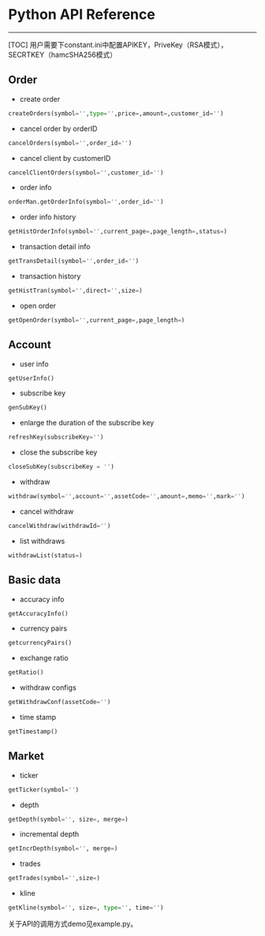 # Python API Reference

---
[TOC]
用户需要下constant.ini中配置APIKEY，PriveKey（RSA模式），SECRTKEY（hamcSHA256模式）

## Order

- create order
```python
createOrders(symbol='',type='',price=,amount=,customer_id='')
```
- cancel order by orderID
```python
cancelOrders(symbol='',order_id='')
```
- cancel client by customerID
```python
cancelClientOrders(symbol='',customer_id='')
```
- order info
```python
orderMan.getOrderInfo(symbol='',order_id='')
```
- order info history
```python
getHistOrderInfo(symbol='',current_page=,page_length=,status=)
```
- transaction detail info
```python
getTransDetail(symbol='',order_id='')
```
- transaction history
```python
getHistTran(symbol='',direct='',size=)
```
- open order
```python
getOpenOrder(symbol='',current_page=,page_length=)
```


## Account
- user info
```python
getUserInfo()
```
- subscribe key
```python
genSubKey()
```
- enlarge the duration of the subscribe key
```python
refreshKey(subscribeKey='')
```

- close the subscribe key
```python
closeSubKey(subscribeKey = '')
```
- withdraw
```python
withdraw(symbol='',account='',assetCode='',amount=,memo='',mark='')
```

- cancel withdraw
```python
cancelWithdraw(withdrawId='')
```
- list withdraws
```python
withdrawList(status=)
```


## Basic data
- accuracy info
```python
getAccuracyInfo()
```
- currency pairs
```python
getcurrencyPairs()
```
- exchange ratio
```python
getRatio()
```
- withdraw configs
```python
getWithdrawConf(assetCode='')
```
- time stamp
```python
getTimestamp()
```

## Market

- ticker
```python
getTicker(symbol='')
```
- depth
```python
getDepth(symbol='', size=, merge=)
```
- incremental depth
```python
getIncrDepth(symbol='', merge=)
```

- trades
```python
getTrades(symbol='',size=)
```
- kline
```python
getKline(symbol='', size=, type='', time='')
```

关于API的调用方式demo见example.py。